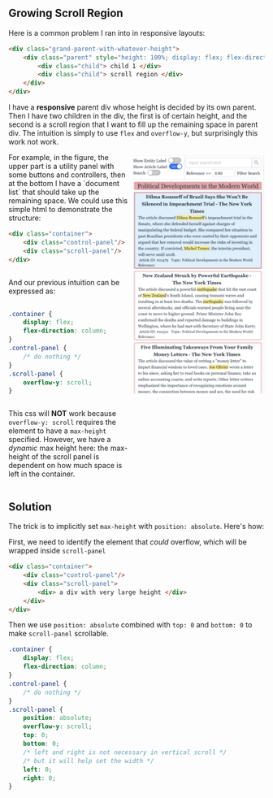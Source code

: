 ## Growing Scroll Region
Here is a common problem I ran into in responsive layouts:
```html
<div class="grand-parent-with-whatever-height">
    <div class="parent" style="height: 100%; display: flex; flex-direction: column">
        <div class="child"> child 1 </div>
        <div class="child"> scroll region </div>
    </div>
</div>
```
I have a **responsive** parent div whose height is decided by its own parent. Then I have two children in the div, the first is of certain height, and the second is a scroll region that I want to fill up the remaining space in parent div. The intuition is simply to use `flex` and `overflow-y`, but surprisingly this work not work.

<div style="display: flex; column-gap: 5px;">
<div style="display: flex; flex-direction: column; width: 100%">
For example, in the figure, the upper part is a utility panel with some buttons and controllers, then at the bottom I have a `document list` that should take up the remaining space.
We could use this simple html to demonstrate the  structure:

```html
<div class="container">
    <div class="control-panel"/>
    <div class="scroll-panel"/> 
</div>
```
And our previous intuition can be expressed as:
```css
.container {
    display: flex;
    flex-direction: column;
}
.control-panel {
    /* do nothing */
}
.scroll-panel {
    overflow-y: scroll;
}
```

This css will **NOT** work because `overflow-y: scroll` requires the element to have a `max-height` specified. However, we have a *dynamic* max height here: the max-height of the scroll panel is dependent on how much space is left in the container.

</div>

<div style="">
    <img src="./imgs/example-1.png" alt="drawing" />
</div>
</div>

## Solution
The trick is to implicitly set `max-height` with `position: absolute`.
Here's how:

First, we need to identify the element that *could* overflow, which will be wrapped inside `scroll-panel`
```html
<div class="container">
    <div class="control-panel"/>
    <div class="scroll-panel">
        <div> a div with very large height </div> 
    </div>
</div>
```
Then we use `position: absolute` combined with `top: 0` and `bottom: 0` to make `scroll-panel` scrollable.
```css
.container {
    display: flex;
    flex-direction: column;
}
.control-panel {
    /* do nothing */
}
.scroll-panel {
    position: absolute;
    overflow-y: scroll;
    top: 0;
    bottom: 0;
    /* left and right is not necessary in vertical scroll */
    /* but it will help set the width */
    left: 0; 
    right: 0;
}
```